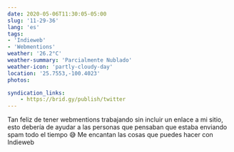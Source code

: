 ```yaml
---
date: 2020-05-06T11:30:05-05:00
slug: '11-29-36'
lang: 'es'
tags:
- 'Indieweb'
- 'Webmentions'
weather: '26.2°C'
weather-summary: 'Parcialmente Nublado'
weather-icon: 'partly-cloudy-day'
location: '25.7553,-100.4023'
photos:

syndication_links:
    - https://brid.gy/publish/twitter
---
```

Tan feliz de tener webmentions trabajando sin incluir un enlace a mi sitio, esto debería de ayudar a las personas que pensaban que estaba enviando spam todo el tiempo 😅 
Me encantan las cosas que puedes hacer con Indieweb
 